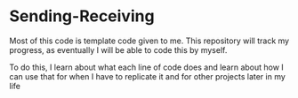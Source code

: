 # Sending-Receiving

Most of this code is template code given to me. This repository will track my progress, as eventually I will be able to code this by myself.

To do this, I learn about what each line of code does and learn about how I can use that for when I have to replicate it and for other projects later in my life
